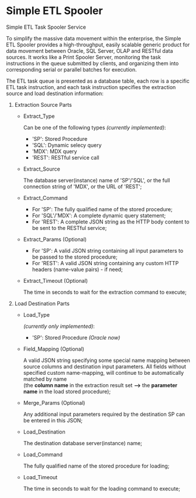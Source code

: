 # Simple ETL Spooler
Simple ETL Task Spooler Service

To simplify the massive data movement within the enterprise, the Simple ETL Spooler provides a high-throughput, easily scalable generic product for data movement between Oracle, SQL Server, OLAP and RESTful data sources. It works like a Print Spooler Server, monitoring the task instructions in the queue submitted by clients, and organizing them into corresponding serial or parallel batches for execution.

The ETL task queue is presented as a database table, each row is a specific ETL task instruction, and each task instruction specifies the extraction source and load destination information:

1. Extraction Source Parts
   - Extract_Type

     Can be one of the following types *(currently implemented)*:

     - 'SP': Stored Procedure
     - 'SQL': Dynamic selecy query
     - 'MDX': MDX query
     - 'REST': RESTful service call

   - Extract_Source

     The database server(instance) name of 'SP'/'SQL', or the full connection string of 'MDX', or the URL of 'REST';

   - Extract_Command

     - For 'SP': The fully qualified name of the stored procedure;
     - For 'SQL'/'MDX': A complete dynamic query statement;
     - For 'REST': A complete JSON string as the HTTP body content to be sent to the RESTful service;

   - Extract_Params (Optional)

     - For 'SP': A valid JSON string containing all input parameters to be passed to the stored procedure;
     - For 'REST': A valid JSON string containing any custom HTTP headers (name-value pairs) - if need;

   - Extract_Timeout (Optional)

     The time in seconds to wait for the extraction command to execute;

2. Load Destination Parts
   - Load_Type

     *(currently only implemented)*:

     - 'SP': Stored Procedure *(Oracle now)*

   - Field_Mapping (Optional)

     A valid JSON string specifying some special name mapping between source columns and destination input parameters.
     All fields without specified custom name-mapping, will continue to be automatically matched by name     
     (the **column name** in the extraction result set **-->** the **parameter name** in the load stored procedure);

   - Merge_Params (Optional)

     Any additional input parameters required by the destination SP can be entered in this JSON;

   - Load_Destination

     The destination database server(instance) name;

   - Load_Command

     The fully qualified name of the stored procedure for loading;

   - Load_Timeout

     The time in seconds to wait for the loading command to execute;

